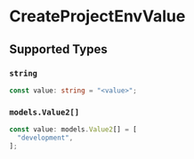 # CreateProjectEnvValue


## Supported Types

### `string`

```typescript
const value: string = "<value>";
```

### `models.Value2[]`

```typescript
const value: models.Value2[] = [
  "development",
];
```


